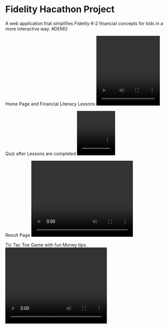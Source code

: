 # Fidelity Hacathon Project
A web application that simplifies Fidelity K-2 financial concepts for kids in a more interactive way.
#DEMO

Home Page and Financial Literacy Lessons
<video width="200" height="220" src="https://github.com/manogya1/FidielityHackaThon_FrontEnd2/assets/122557631/177363f2-610e-446f-b3e3-8ded059f1006" controls></video>

Quiz after Lessons are completed
<video src="https://github.com/manogya1/FidielityHackaThon_FrontEnd2/assets/122557631/0db13067-210e-4464-a64b-d2c7dc4a61ed" controls width="120" height="140"></video>

Result Page
<video src="https://github.com/manogya1/FidielityHackaThon_FrontEnd2/assets/122557631/2e453a98-4860-4098-ba22-ca5f17af7638" controls width="320" height="240"></video>

Tic Tac Toe Game with fun Money tips.
<video src="https://github.com/manogya1/FidielityHackaThon_FrontEnd2/assets/122557631/94804abb-5482-4364-a890-f53dc9373e67" controls width="320" height="240"></video>



